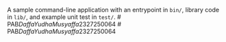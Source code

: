 A sample command-line application with an entrypoint in `bin/`, library code
in `lib/`, and example unit test in `test/`.
#   P A B _ D a f f a Y u d h a M u s y a f f a _ 2 3 2 7 2 5 0 0 6 4  
 #   P A B _ D a f f a Y u d h a M u s y a f f a _ 2 3 2 7 2 5 0 0 6 4  
 